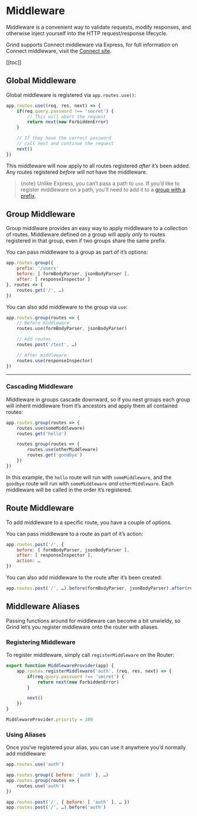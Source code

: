 # Middleware
Middleware is a convenient way to validate requests, modify responses, and otherwise inject yourself into the HTTP request/response lifecycle.

Grind supports Connect middleware via Express, for full information on Connect middleware, visit the [Connect site](http://senchalabs.github.com/connect).

[[toc]]

## Global Middleware

Global middleware is registered via `app.routes.use()`:

```js
app.routes.use((req, res, next) => {
	if(req.query.password !== 'secret') {
		// This will abort the request
		return next(new ForbiddenError)
	}

	// If they have the correct password
	// call next and continue the request
	next()
})
```

This middleware will now apply to all routes registered _after_ it’s been added.  Any routes registered _before_ will not have the middleware.

> {note} Unlike Express, you can’t pass a path to `use`.  If you’d like to register middleware on a path, you’ll need to add it to a [group with a prefix](routing#route-groups).

## Group Middleware

Group middlware provides an easy way to apply middleware to a collection of routes.  Middleware defined on a group will apply _only_ to routes registered in that group, even if two groups share the same prefix.

You can pass middleware to a group as part of it’s options:

```js
app.routes.group({
	prefix: '/users'
	before: [ formBodyParser, jsonBodyParser ],
	after: [ responseInspector ]
}, routes => {
	routes.get('/', …)
})
```

You can also add middleware to the group via `use`:

```js
app.routes.group(routes => {
	// Before middleware
	routes.use(formBodyParser, jsonBodyParser)

	// Add routes
	routes.post('/test', …)

	// After middleware
	routes.use(responseInspector)
})
```

---

### Cascading Middleware

Middleware in groups cascade downward, so if you nest groups each group will inherit middleware from it’s ancestors and apply them all contained routes:

```js
app.routes.group(routes => {
	routes.use(someMiddleware)
	routes.get('hello')

	routes.group(routes => {
		routes.use(otherMiddleware)
		routes.get('goodbye')
	})
})
```

In this example, the `hello` route will run with `someMiddleware`, and the `goodbye` route will run with `someMiddleware` _and_ `otherMiddleware`.  Each middleware will be called in the order it’s registered.

## Route Middleware

To add middleware to a specific route, you have a couple of options.

You can pass middleware to a route as part of it’s action:

```js
app.routes.post('/', {
	before: [ formBodyParser, jsonBodyParser ],
	after: [ responseInspector ],
	action: …
})
```

You can also add middleware to the route after it’s been created:

```js
app.routes.post('/', …).before(formBodyParser, jsonBodyParser).after(responseInspector)
```

## Middleware Aliases

Passing functions around for middleware can become a bit unwieldy, so Grind let‘s you register middleware onto the router with aliases.

### Registering Middleware

To register middleware, simply call `registerMiddleware` on the Router:

```js
export function MiddlewareProvider(app) {
	app.routes.registerMiddleware('auth', (req, res, next) => {
		if(req.query.password !== 'secret') {
			return next(new ForbiddenError)
		}

		next()
	})
}

MiddlewareProvider.priority = 100
```

### Using Aliases

Once you‘ve registered your alias, you can use it anywhere you’d normally add middleware:

```js
app.routes.use('auth')

app.routes.group({ before: 'auth' }, …)
app.routes.group(routes => {
	routes.use('auth')
})

app.routes.post('/', { before: [ 'auth' ], … })
app.routes.post('/', …).before('auth')
```
